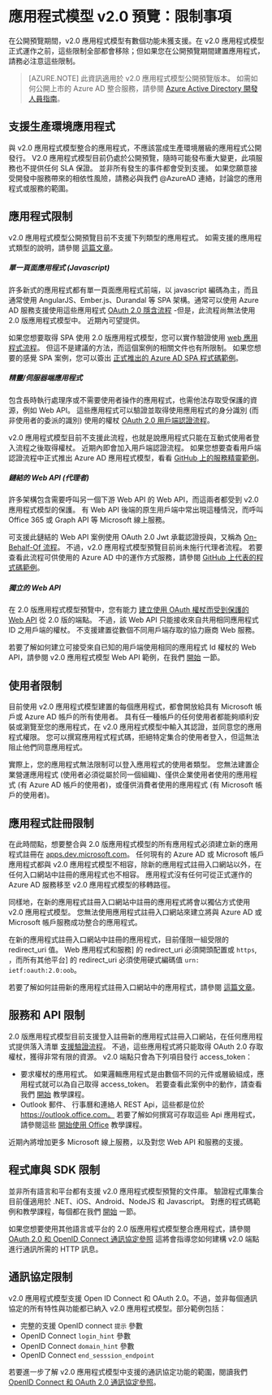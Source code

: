 <properties
    pageTitle="App 模型 v2.0 限制事項 | Microsoft Azure"
    description="Azure AD v2.0 應用程式模型限制事項清單。"
    services="active-directory"
    documentationCenter=""
    authors="dstrockis"
    manager="mbaldwin"
    editor=""/>

<tags
    ms.service="active-directory"
    ms.workload="identity"
    ms.tgt_pltfrm="na"
    ms.devlang="na"
    ms.topic="article"
    ms.date="12/09/2015"
    ms.author="dastrock"/>


# 應用程式模型 v2.0 預覽：限制事項

在公開預覽期間，v2.0 應用程式模型有數個功能未獲支援。在 v2.0 應用程式模型正式運作之前，這些限制全部都會移除；但如果您在公開預覽期間建置應用程式，請務必注意這些限制。
> [AZURE.NOTE]
    此資訊適用於 v2.0 應用程式模型公開預覽版本。 如需如何公開上市的 Azure AD 整合服務，請參閱 [Azure Active Directory 開發人員指南](active-directory-developers-guide.md)。

## 支援生產環境應用程式

與 v2.0 應用程式模型整合的應用程式，不應該當成生產環境層級的應用程式公開發行。 V2.0 應用程式模型目前仍處於公開預覽，隨時可能發布重大變更，此項服務也不提供任何 SLA 保證。 並非所有發生的事件都會受到支援。 如果您願意接受開發中服務帶來的相依性風險，請務必與我們 @AzureAD 連絡，討論您的應用程式或服務的範圍。

## 應用程式限制

v2.0 應用程式模型公開預覽目前不支援下列類型的應用程式。 如需支援的應用程式類型的說明，請參閱 [這篇文章](active-directory-v2-flows.md)。

##### 單一頁面應用程式 (Javascript)

許多新式的應用程式都有單一頁面應用程式前端，以 javascript 編碼為主，而且通常使用 AngularJS、Ember.js、Durandal 等 SPA 架構。通常可以使用 Azure AD 服務支援使用這些應用程式 [OAuth 2.0 隱含流程](active-directory-v2-protocols.md#oauth2-implicit-flow) -但是，此流程尚無法使用 2.0 版應用程式模型中。 近期內可望提供。

如果您想要取得 SPA 使用 2.0 版應用程式模型，您可以實作驗證使用 [web 應用程式流程](active-directory-v2-flows.md#web-apps)。 但這不是建議的方法，而這個案例的相關文件也有所限制。 如果您想要的感覺 SPA 案例，您可以簽出 [正式推出的 Azure AD SPA 程式碼範例](active-directory-devquickstarts-angular.md)。

##### 精靈/伺服器端應用程式

包含長時執行處理序或不需要使用者操作的應用程式，也需他法存取受保護的資源，例如 Web API。 這些應用程式可以驗證並取得使用應用程式的身分識別 (而非使用者的委派的識別) 使用的權杖 [OAuth 2.0 用戶端認證流程](active-directory-v2-protocols.md#oauth2-client-credentials-grant-flow)。

v2.0 應用程式模型目前不支援此流程，也就是說應用程式只能在互動式使用者登入流程之後取得權杖。 近期內即會加入用戶端認證流程。 如果您想要查看用戶端認證流程中正式推出 Azure AD 應用程式模型，看看 [GitHub 上的服務精靈範例](https://github.com/AzureADSamples/Daemon-DotNet)。

##### 鏈結的 Web API (代理者)

許多架構包含需要呼叫另一個下游 Web API 的 Web API，而這兩者都受到 v2.0 應用程式模型的保護。 有 Web API 後端的原生用戶端中常出現這種情況，而呼叫 Office 365 或 Graph API 等 Microsoft 線上服務。

可支援此鏈結的 Web API 案例使用 OAuth 2.0 Jwt 承載認證授與，又稱為 [On-Behalf-Of 流程](active-directory-v2-protocols.md#oauth2-on-behalf-of-flow)。 不過，v2.0 應用程式模型預覽目前尚未施行代理者流程。 若要查看此流程可供使用的 Azure AD 中的運作方式服務，請參閱 [GitHub 上代表的程式碼範例](https://github.com/AzureADSamples/WebAPI-OnBehalfOf-DotNet)。

##### 獨立的 Web API

在 2.0 版應用程式模型預覽中，您有能力 [建立使用 OAuth 權杖而受到保護的 Web API](active-directory-v2-flows.md#web-apis) 從 2.0 版的端點。 不過，該 Web API 只能接收來自共用相同應用程式 ID 之用戶端的權杖。 不支援建置從數個不同用戶端存取的協力廠商 Web 服務。

若要了解如何建立可接受來自已知的用戶端使用相同的應用程式 Id 權杖的 Web API，請參閱 v2.0 應用程式模型 Web API 範例，在我們 [開始](active-directory-appmodel-v2-overview.md#getting-started) 一節。

## 使用者限制

目前使用 v2.0 應用程式模型建置的每個應用程式，都會開放給具有 Microsoft 帳戶或 Azure AD 帳戶的所有使用者。 具有任一種帳戶的任何使用者都能夠順利安裝或瀏覽至您的應用程式，在 v2.0 應用程式模型中輸入其認證，並同意您的應用程式權限。 您可以撰寫應用程式程式碼，拒絕特定集合的使用者登入，但這無法阻止他們同意應用程式。

實際上，您的應用程式無法限制可以登入應用程式的使用者類型。 您無法建置企業營運應用程式 (使用者必須從屬於同一個組織)、僅供企業使用者使用的應用程式 (有 Azure AD 帳戶的使用者)，或僅供消費者使用的應用程式 (有 Microsoft 帳戶的使用者)。

## 應用程式註冊限制

在此時間點，想要整合與 2.0 版應用程式模型的所有應用程式必須建立新的應用程式註冊在 [apps.dev.microsoft.com](https://apps.dev.microsoft.com)。 任何現有的 Azure AD 或 Microsoft 帳戶應用程式都與 v2.0 應用程式模型不相容，除新的應用程式註冊入口網站以外，在任何入口網站中註冊的應用程式也不相容。 應用程式沒有任何可從正式運作的 Azure AD 服務移至 v2.0 應用程式模型的移轉路徑。

同樣地，在新的應用程式註冊入口網站中註冊的應用程式將會以獨佔方式使用 v2.0 應用程式模型。 您無法使用應用程式註冊入口網站來建立將與 Azure AD 或 Microsoft 帳戶服務成功整合的應用程式。

在新的應用程式註冊入口網站中註冊的應用程式，目前僅限一組受限的 redirect_uri 值。 Web 應用程式和服務] 的 redirect_uri 必須開頭配置或 `https`, ，而所有其他平台] 的 redirect_uri 必須使用硬式編碼值 `urn: ietf:oauth:2.0:oob`。

若要了解如何註冊新的應用程式註冊入口網站中的應用程式，請參閱 [這篇文章](active-directory-v2-app-registration.md)。

## 服務和 API 限制

2.0 版應用程式模型目前支援登入註冊新的應用程式註冊入口網站，在任何應用程式提供落入清單 [支援驗證流程](active-directory-v2-flows.md)。 不過，這些應用程式將只能取得 OAuth 2.0 存取權杖，獲得非常有限的資源。 v2.0 端點只會為下列項目發行 access_token：

- 要求權杖的應用程式。 如果邏輯應用程式是由數個不同的元件或層級組成，應用程式就可以為自己取得 access_token。 若要查看此案例中的動作，請查看我們 [開始](active-directory-appmodel-v2-overview.md#getting-started) 教學課程。
- Outlook 郵件、 行事曆和連絡人 REST Api，這些都是位於 https://outlook.office.com。 若要了解如何撰寫可存取這些 Api 應用程式，請參閱這些 [開始使用 Office](https://www.msdn.com/office/office365/howto/authenticate-Office-365-APIs-using-v2) 教學課程。

近期內將增加更多 Microsoft 線上服務，以及對您 Web API 和服務的支援。

## 程式庫與 SDK 限制

並非所有語言和平台都有支援 v2.0 應用程式模型預覽的文件庫。 驗證程式庫集合目前僅適用於 .NET、iOS、Android、NodeJS 和 Javascript。 對應的程式碼範例和教學課程，每個都在我們 [開始](active-directory-appmodel-v2-overview.md#getting-started) 一節。

如果您想要使用其他語言或平台的 2.0 版應用程式模型整合應用程式，請參閱 [OAuth 2.0 和 OpenID Connect 通訊協定參照](active-directory-v2-protocols.md) 這將會指導您如何建構 v2.0 端點進行通訊所需的 HTTP 訊息。

## 通訊協定限制

v2.0 應用程式模型支援 Open ID Connect 和 OAuth 2.0。不過，並非每個通訊協定的所有特性與功能都已納入 v2.0 應用程式模型。部分範例包括：

- 完整的支援 OpenID connect `提示` 參數
- OpenID Connect `login_hint` 參數
- OpenID Connect `domain_hint` 參數
- OpenID Connect `end_sesssion_endpoint`

若要進一步了解 v2.0 應用程式模型中支援的通訊協定功能的範圍，閱讀我們 [OpenID Connect 和 OAuth 2.0 通訊協定參照](active-directory-v2-protocols.md)。





